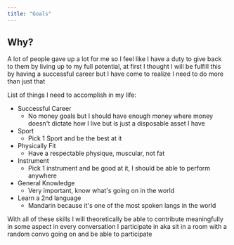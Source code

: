 ```yaml
---
title: "Goals"
---
```

## Why?

A lot of people gave up a lot for me so I feel like I have a duty to give back to them by living up to my full potential, at first I thought I will be fulfill this by having a successful career but I have come to realize I need to do more than just that

List of things I need to accomplish in my life:
- Successful Career
	- No money goals but I should have enough money where money doesn't dictate how I live but is just a disposable asset I have
- Sport
	- Pick 1 Sport and be the best at it
- Physically Fit
	- Have a respectable physique, muscular, not fat
- Instrument
	- Pick 1 instrument and be good at it, I should be able to perform anywhere
- General Knowledge
	- Very important, know what's going on in the world
- Learn a 2nd language
	- Mandarin because it's one of the most spoken langs in the world

With all of these skills I will theoretically be able to contribute meaningfully in some aspect in every conversation I participate in aka sit in a room with a random convo going on and be able to participate
